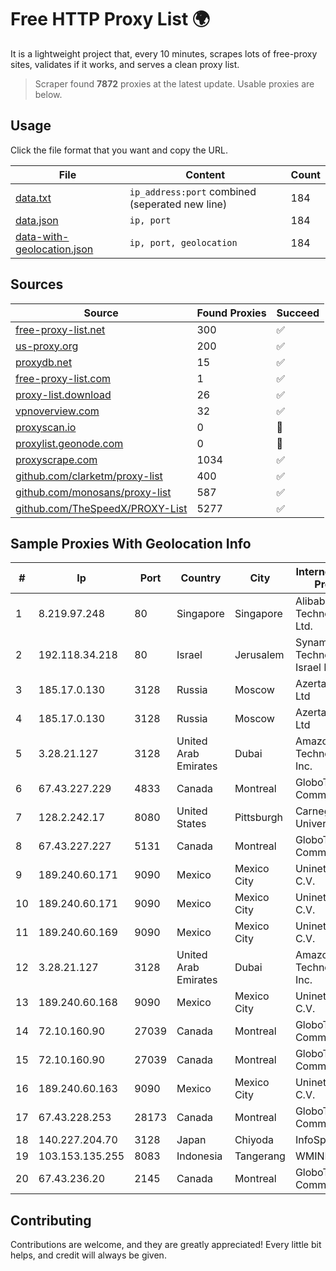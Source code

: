 
# Free HTTP Proxy List 🌍

It is a lightweight project that, every 10 minutes, scrapes lots of free-proxy sites, validates if it works, and serves a clean proxy list.


> Scraper found **7872** proxies at the latest update. Usable proxies are below.

## Usage

Click the file format that you want and copy the URL.


|File|Content|Count|
|----|-------|-----|
|[data.txt](https://raw.githubusercontent.com/themiralay/Proxy-List-World/master/data.txt)|`ip_address:port` combined (seperated new line)|184|
|[data.json](https://raw.githubusercontent.com/themiralay/Proxy-List-World/master/data.json)|`ip, port`|184|
|[data-with-geolocation.json](https://raw.githubusercontent.com/themiralay/Proxy-List-World/master/data-with-geolocation.json)|`ip, port, geolocation`|184|

## Sources

|Source|Found Proxies|Succeed|
|------|-------------|-------|
|[free-proxy-list.net](https://free-proxy-list.net)|300|✅|
|[us-proxy.org](https://www.us-proxy.org)|200|✅|
|[proxydb.net](http://proxydb.net)|15|✅|
|[free-proxy-list.com](https://free-proxy-list.com/?page=&port=&type%5B%5D=http&type%5B%5D=https&up_time=0&search=Search)|1|✅|
|[proxy-list.download](https://www.proxy-list.download/HTTP)|26|✅|
|[vpnoverview.com](https://vpnoverview.com/privacy/anonymous-browsing/free-proxy-servers)|32|✅|
|[proxyscan.io](https://www.proxyscan.io)|0|🚫|
|[proxylist.geonode.com](https://proxylist.geonode.com/api/proxy-list?limit=300&page=1&sort_by=lastChecked&sort_type=desc&protocols=http,https)|0|🚫|
|[proxyscrape.com](https://api.proxyscrape.com/v2/?request=displayproxies&protocol=http&timeout=10000&country=all&ssl=all&anonymity=all)|1034|✅|
|[github.com/clarketm/proxy-list](https://raw.githubusercontent.com/clarketm/proxy-list/master/proxy-list-raw.txt)|400|✅|
|[github.com/monosans/proxy-list](https://raw.githubusercontent.com/monosans/proxy-list/main/proxies/http.txt)|587|✅|
|[github.com/TheSpeedX/PROXY-List](https://raw.githubusercontent.com/TheSpeedX/PROXY-List/master/http.txt)|5277|✅|


## Sample Proxies With Geolocation Info

|#|Ip|Port|Country|City|Internet Service Provider|
|-|--|----|-------|----|-------------------------|
|1|8.219.97.248|80|Singapore|Singapore|Alibaba (US) Technology Co., Ltd.|
|2|192.118.34.218|80|Israel|Jerusalem|Synamedia Technologies Israel Ltd|
|3|185.17.0.130|3128|Russia|Moscow|Azerta GROUP Ltd|
|4|185.17.0.130|3128|Russia|Moscow|Azerta GROUP Ltd|
|5|3.28.21.127|3128|United Arab Emirates|Dubai|Amazon Technologies Inc.|
|6|67.43.227.229|4833|Canada|Montreal|GloboTech Communications|
|7|128.2.242.17|8080|United States|Pittsburgh|Carnegie Mellon University|
|8|67.43.227.227|5131|Canada|Montreal|GloboTech Communications|
|9|189.240.60.171|9090|Mexico|Mexico City|Uninet S.A. de C.V.|
|10|189.240.60.171|9090|Mexico|Mexico City|Uninet S.A. de C.V.|
|11|189.240.60.169|9090|Mexico|Mexico City|Uninet S.A. de C.V.|
|12|3.28.21.127|3128|United Arab Emirates|Dubai|Amazon Technologies Inc.|
|13|189.240.60.168|9090|Mexico|Mexico City|Uninet S.A. de C.V.|
|14|72.10.160.90|27039|Canada|Montreal|GloboTech Communications|
|15|72.10.160.90|27039|Canada|Montreal|GloboTech Communications|
|16|189.240.60.163|9090|Mexico|Mexico City|Uninet S.A. de C.V.|
|17|67.43.228.253|28173|Canada|Montreal|GloboTech Communications|
|18|140.227.204.70|3128|Japan|Chiyoda|InfoSphere|
|19|103.153.135.255|8083|Indonesia|Tangerang|WMINET|
|20|67.43.236.20|2145|Canada|Montreal|GloboTech Communications|



## Contributing

Contributions are welcome, and they are greatly appreciated! Every
little bit helps, and credit will always be given.

